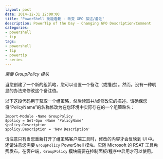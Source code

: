 ```yaml
---
layout: post
date: 2014-12-31 12:00:00
title: "PowerShell 技能连载 - 改变 GPO 描述/备注"
description: PowerTip of the Day - Changing GPO Description/Comment
categories:
- powershell
- tip
tags:
- powershell
- tip
- powertip
- series
---
```

_需要 GroupPolicy 模块_

当您创建了一个新的组策略，您可以设置一个备注（或描述）。然而，没有一种明显的办法来修改这个备注值。

以下这段代码用于获取一个组策略，然后读取并/或修改它的描述。请确保您将“PolicyName”的名称修改为在您环境中实际存在的一个组策略名：

    Import-Module -Name GroupPolicy
    $policy = Get-Gpo -Name 'PolicyName'
    $policy.Description
    $policy.Description = 'New Description'

请注意只有当您重新打开了组策略客户端工具时，修改的内容才会反映到 UI 中。还请注意您需要 `GroupPolicy` PowerShell 模块。它随 Microsoft 的 RSAT 工具免费发布。在客户端，`GroupPolicy` 模块需要在控制面板/程序中启用才可以使用。

<!--本文国际来源：[Changing GPO Description/Comment](http://community.idera.com/powershell/powertips/b/tips/posts/changing-gpo-description-comment)-->
